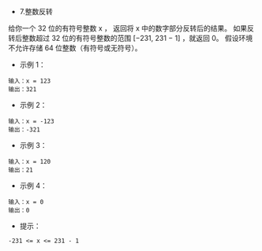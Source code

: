 - 7.整数反转

给你一个 32 位的有符号整数 x ，
返回将 x 中的数字部分反转后的结果。
如果反转后整数超过 32 位的有符号整数的范围 [−231, 231 − 1] ，就返回 0。
假设环境不允许存储 64 位整数（有符号或无符号）。

- 示例 1：

```
输入：x = 123
输出：321
```

- 示例 2：

```
输入：x = -123
输出：-321
```

- 示例 3：

```
输入：x = 120
输出：21
```

- 示例 4：

```
输入：x = 0
输出：0
```

- 提示：

```
-231 <= x <= 231 - 1
```
